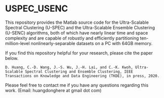 # USPEC_USENC

This repository provides the Matlab source code for the Ultra-Scalable Spectral Clustering (U-SPEC) and the Ultra-Scalable Ensemble Clustering (U-SENC) algorithms, both of which have nearly linear time and space complexity and are capable of robustly and efficiently partitioning ten-million-level nonlinearly-separable datasets on a PC with 64GB memory.

If you find this repository helpful for your research, please cite the paper below. 

`
D. Huang, C.-D. Wang, J.-S. Wu, J.-H. Lai, and C.-K. Kwoh, Ultra-Scalable Spectral Clustering and Ensemble Clustering, IEEE Transactions on Knowledge and Data Engineering (TKDE), in press, 2020. 
`

Please feel free to contact me if you have any questions regarding this work. (Email: huangdonghere at gmail dot com)
